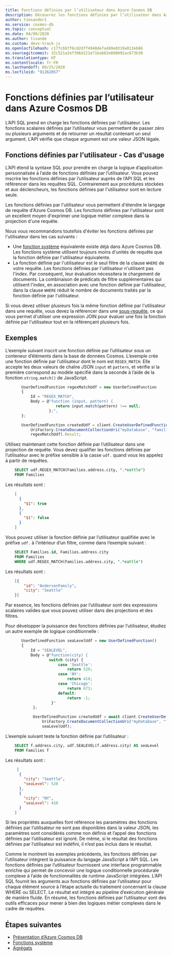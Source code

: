 ```yaml
---
title: Fonctions définies par l’utilisateur dans Azure Cosmos DB
description: Découvrez les fonctions définies par l’utilisateur dans Azure Cosmos DB.
author: timsander1
ms.service: cosmos-db
ms.topic: conceptual
ms.date: 04/09/2020
ms.author: tisande
ms.custom: devx-track-js
ms.openlocfilehash: c17fcbb7f6cd2d7f4948defad49e8319a013eb86
ms.sourcegitcommit: 32c521a2ef396d121e71ba682e098092ac673b30
ms.translationtype: HT
ms.contentlocale: fr-FR
ms.lasthandoff: 09/25/2020
ms.locfileid: "91262057"
---
```

# <a name="user-defined-functions-udfs-in-azure-cosmos-db"></a>Fonctions définies par l’utilisateur dans Azure Cosmos DB

L’API SQL prend en charge les fonctions définies par l’utilisateur. Les fonctions scalaires définies par l’utilisateur vous permettent de passer zéro ou plusieurs arguments et de retourner un résultat contenant un seul argument. L’API vérifie que chaque argument est une valeur JSON légale.  

## <a name="udf-use-cases"></a>Fonctions définies par l'utilisateur - Cas d'usage

L’API étend la syntaxe SQL pour prendre en charge la logique d’application personnalisée à l’aide de fonctions définies par l’utilisateur. Vous pouvez inscrire les fonctions définies par l’utilisateur auprès de l’API SQL et les référencer dans les requêtes SQL. Contrairement aux procédures stockées et aux déclencheurs, les fonctions définies par l'utilisateur sont en lecture seule.

Les fonctions définies par l'utilisateur vous permettent d'étendre le langage de requête d'Azure Cosmos DB. Les fonctions définies par l'utilisateur sont un excellent moyen d'exprimer une logique métier complexe dans la projection d'une requête.

Nous vous recommandons toutefois d'éviter les fonctions définies par l'utilisateur dans les cas suivants :

- Une [fonction système](sql-query-system-functions.md) équivalente existe déjà dans Azure Cosmos DB. Les fonctions système utilisent toujours moins d'unités de requête que la fonction définie par l'utilisateur équivalente.
- La fonction définie par l'utilisateur est le seul filtre de la clause `WHERE` de votre requête. Les fonctions définies par l'utilisateur n'utilisent pas l'index. Par conséquent, leur évaluation nécessitera le chargement de documents. La combinaison de prédicats de filtre supplémentaires qui utilisent l'index, en association avec une fonction définie par l'utilisateur, dans la clause `WHERE` réduit le nombre de documents traités par la fonction définie par l'utilisateur.

Si vous devez utiliser plusieurs fois la même fonction définie par l'utilisateur dans une requête, vous devez la référencer dans une [sous-requête](sql-query-subquery.md#evaluate-once-and-reference-many-times), ce qui vous permet d'utiliser une expression JOIN pour évaluer une fois la fonction définie par l'utilisateur tout en la référençant plusieurs fois.

## <a name="examples"></a>Exemples

L’exemple suivant inscrit une fonction définie par l’utilisateur sous un conteneur d’éléments dans la base de données Cosmos. L’exemple crée une fonction définie par l’utilisateur dont le nom est `REGEX_MATCH`. Elle accepte les deux valeurs de chaîne JSON `input` et `pattern`, et vérifie si la première correspond au modèle spécifié dans la seconde à l’aide de la fonction `string.match()` de JavaScript.

```javascript
       UserDefinedFunction regexMatchUdf = new UserDefinedFunction
       {
           Id = "REGEX_MATCH",
           Body = @"function (input, pattern) {
                      return input.match(pattern) !== null;
                   };",
       };

       UserDefinedFunction createdUdf = client.CreateUserDefinedFunctionAsync(
           UriFactory.CreateDocumentCollectionUri("myDatabase", "families"),
           regexMatchUdf).Result;  
```

Utilisez maintenant cette fonction définie par l’utilisateur dans une projection de requête. Vous devez qualifier les fonctions définies par l’utilisateur avec le préfixe sensible à la casse `udf.` quand vous les appelez à partir de requêtes.

```sql
    SELECT udf.REGEX_MATCH(Families.address.city, ".*eattle")
    FROM Families
```

Les résultats sont :

```json
    [
      {
        "$1": true
      },
      {
        "$1": false
      }
    ]
```

Vous pouvez utiliser la fonction définie par l’utilisateur qualifiée avec le préfixe `udf.` à l’intérieur d’un filtre, comme dans l’exemple suivant :

```sql
    SELECT Families.id, Families.address.city
    FROM Families
    WHERE udf.REGEX_MATCH(Families.address.city, ".*eattle")
```

Les résultats sont :

```json
    [{
        "id": "AndersenFamily",
        "city": "Seattle"
    }]
```

Par essence, les fonctions définies par l’utilisateur sont des expressions scalaires valides que vous pouvez utiliser dans des projections et des filtres.

Pour développer la puissance des fonctions définies par l’utilisateur, étudiez un autre exemple de logique conditionnelle :

```javascript
       UserDefinedFunction seaLevelUdf = new UserDefinedFunction()
       {
           Id = "SEALEVEL",
           Body = @"function(city) {
                   switch (city) {
                       case 'Seattle':
                           return 520;
                       case 'NY':
                           return 410;
                       case 'Chicago':
                           return 673;
                       default:
                           return -1;
                    }"
            };

            UserDefinedFunction createdUdf = await client.CreateUserDefinedFunctionAsync(
                UriFactory.CreateDocumentCollectionUri("myDatabase", "families"),
                seaLevelUdf);
```

L’exemple suivant teste la fonction définie par l’utilisateur :

```sql
    SELECT f.address.city, udf.SEALEVEL(f.address.city) AS seaLevel
    FROM Families f
```

Les résultats sont :

```json
     [
      {
        "city": "Seattle",
        "seaLevel": 520
      },
      {
        "city": "NY",
        "seaLevel": 410
      }
    ]
```

Si les propriétés auxquelles font référence les paramètres des fonctions définies par l’utilisateur ne sont pas disponibles dans la valeur JSON, les paramètres sont considérés comme non définis et l’appel des fonctions définies par l’utilisateur est ignoré. De même, si le résultat des fonctions définies par l’utilisateur est indéfini, il n’est pas inclus dans le résultat.

Comme le montrent les exemples précédents, les fonctions définies par l’utilisateur intègrent la puissance du langage JavaScript à l’API SQL. Les fonctions définies par l’utilisateur fournissent une interface programmable enrichie qui permet de concevoir une logique conditionnelle procédurale complexe à l’aide de fonctionnalités de runtime JavaScript intégrées. L’API SQL fournit les arguments aux fonctions définies par l’utilisateur pour chaque élément source à l’étape actuelle du traitement concernant la clause WHERE ou SELECT. Le résultat est intégré au pipeline d’exécution générale de manière fluide. En résumé, les fonctions définies par l’utilisateur sont des outils efficaces pour mener à bien des logiques métier complexes dans le cadre de requêtes.

## <a name="next-steps"></a>Étapes suivantes

- [Présentation d’Azure Cosmos DB](introduction.md)
- [Fonctions système](sql-query-system-functions.md)
- [Agrégats](sql-query-aggregates.md)